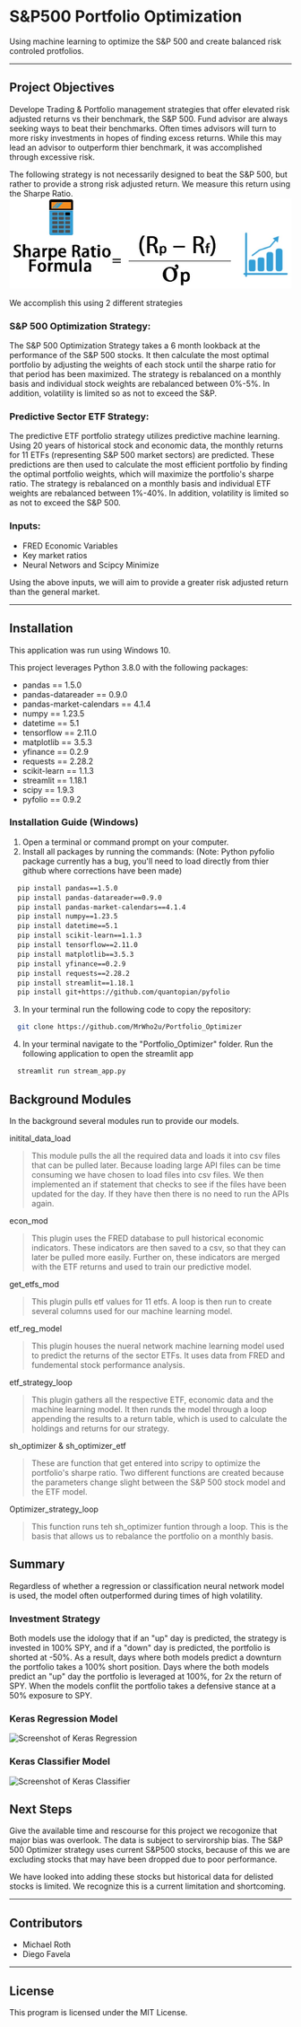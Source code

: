 # S&P500 Portfolio Optimization
Using machine learning to optimize the S&P 500 and create balanced risk controled protfolios.

---

## Project Objectives

Develope Trading & Portfolio management strategies that offer elevated risk adjusted returns vs their benchmark, the S&P 500. Fund advisor are always seeking ways to beat their benchmarks. Often times advisors will turn to more risky investments in hopes of finding excess returns. While this may lead an advisor to outperform thier benchmark, it was accomplished through excessive risk.

The following strategy is not necessarily designed to beat the S&P 500, but rather to provide a strong risk adjusted return. We measure this return using the Sharpe Ratio.
![Sharpe Ratio](images/Sharpe-Ratio.jpg)

We accomplish this using 2 different strategies
### S&P 500 Optimization Strategy:
The S&P 500 Optimization Strategy takes a 6 month lookback at the performance of the S&P 500 stocks. It then calculate the most optimal portfolio by adjusting the weights of each stock until the sharpe ratio for that period has been maximized. The strategy is rebalanced on a monthly basis and individual stock weights are rebalanced between 0%-5%. In addition, volatility is limited so as not to exceed the S&P.
### Predictive Sector ETF Strategy:
The predictive ETF portfolio strategy utilizes predictive machine learning. Using 20 years of historical stock and economic data, the monthly returns for 11 ETFs (representing S&P 500 market sectors) are predicted. These predictions are then used to calculate the most efficient portfolio by finding the optimal portfolio weights, which will maximize the portfolio's sharpe ratio. The strategy is rebalanced on a monthly basis and individual ETF weights are rebalanced between 1%-40%. In addition, volatility is limited so as not to exceed the S&P 500.

### Inputs:
+ FRED Economic Variables
+ Key market ratios
+ Neural Networs and Scipcy Minimize

Using the above inputs, we will aim to provide a greater risk adjusted return than the general market.

---

## Installation

This application was run using Windows 10.

This project leverages Python 3.8.0 with the following packages:

+ pandas == 1.5.0
+ pandas-datareader == 0.9.0
+ pandas-market-calendars == 4.1.4
+ numpy == 1.23.5
+ datetime == 5.1
+ tensorflow == 2.11.0
+ matplotlib == 3.5.3
+ yfinance == 0.2.9
+ requests == 2.28.2
+ scikit-learn == 1.1.3
+ streamlit == 1.18.1
+ scipy == 1.9.3
+ pyfolio == 0.9.2


### Installation Guide (Windows)

1.  Open a terminal or command prompt on your computer.
2.  Install all packages by running the commands:
    (Note: Python pyfolio package currently has a bug, you'll need to load directly from thier github where corrections have been made)

```bash
  pip install pandas==1.5.0
  pip install pandas-datareader==0.9.0
  pip install pandas-market-calendars==4.1.4
  pip install numpy==1.23.5
  pip install datetime==5.1
  pip install scikit-learn==1.1.3 
  pip install tensorflow==2.11.0
  pip install matplotlib==3.5.3
  pip install yfinance==0.2.9
  pip install requests==2.28.2
  pip install streamlit==1.18.1
  pip install git+https://github.com/quantopian/pyfolio
```
3. In your terminal run the following code to copy the repository:
```bash
  git clone https://github.com/MrWho2u/Portfolio_Optimizer
```
4. In your terminal navigate to the "Portfolio_Optimizer" folder. Run the following application to open the streamlit app
```bash
  streamlit run stream_app.py
```

## Background Modules
In the background several modules run to provide our models. 

initital_data_load
>This module pulls the all the required data and loads it into csv files that can be pulled later. Because loading large API files can be time consuming we have chosen to load files into csv files. We then implemented an if statement that checks to see if the files have been updated for the day. If they have then there is no need to run the APIs again.

econ_mod
>This plugin uses the FRED database to pull historical economic indicators. These indicators are then saved to a csv, so that they can later be pulled more easily. Further on, these indicators are merged with the ETF returns and used to train our predictive model.

get_etfs_mod
>This plugin pulls etf values for 11 etfs. A loop is then run to create several columns used for our machine learning model.

etf_reg_model
>This plugin houses the nueral network machine learning model used to predict the returns of the sector ETFs. It uses data from FRED and fundemental stock performance analysis.

etf_strategy_loop
>This plugin gathers all the respective ETF, economic data and the machine learning model. It then runds the model through a loop appending the results to a return table, which is used to calculate the holdings and returns for our strategy. 

sh_optimizer & sh_optimizer_etf
> These are function that get entered into scripy to optimize the portfolio's sharpe ratio. Two different functions are created because the parameters change slight between the S&P 500 stock model and the ETF model.

Optimizer_strategy_loop
> This function runs teh sh_optimizer funtion through a loop. This is the basis that allows us to rebalance the portfolio on a monthly basis. 

## Summary

Regardless of whether a regression or classification neural network model is used, the model often outperformed during times of high volatility.

### Investment Strategy
Both models use the idology that if an "up" day is predicted, the strategy is invested in 100% SPY, and if a "down" day is predicted, the portfolio is shorted at -50%. As a result, days where both models predict a downturn the portfolio takes a 100% short position. Days where the both models predict an "up" day the portfolio is leveraged at 100%, for 2x the return of SPY. When the models conflit the portfolio takes a defensive stance at a 50% exposure to SPY.

### Keras Regression Model

![Screenshot of Keras Regression](reg_plot.png)

### Keras Classifier Model

![Screenshot of Keras Classifier](class_plot.png)

## Next Steps
Give the available time and rescourse for this project we recogonize that major bias was overlook. The data is subject to servirorship bias. The S&P 500 Optimizer strategy uses current S&P500 stocks, because of this we are excluding stocks that may have been dropped due to poor performance. 

We have looked into adding these stocks but historical data for delisted stocks is limited. We recognize this is a current limitation and shortcoming. 

---

## Contributors

* Michael Roth
* Diego Favela

---

## License
This program is licensed under the MIT License.
